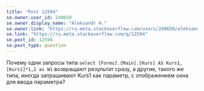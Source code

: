 ```yaml
---
title: "Post 12594"
se.owner.user_id: 240650
se.owner.display_name: "Aleksandr H."
se.owner.link: "https://ru.meta.stackoverflow.com/users/240650/aleksandr-h"
se.link: "https://ru.meta.stackoverflow.com/q/12594"
se.post_id: 12594
se.post_type: question
---
```

<p>Почему одни запросы типа <code>select [Forms].[Main].[Kurs] AS Kurs1, [Kurs1]*1,2 as W1</code> возвращают результат сразу, а другие, такого же типа, иногда запрашивают Kurs1 как параметр, с отображением окна для ввода параметра?</p>
